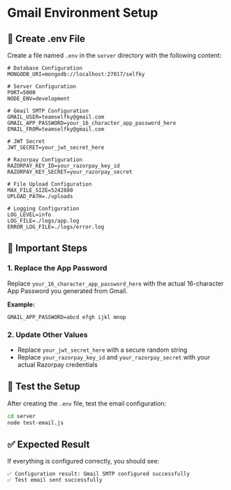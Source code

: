 # Gmail Environment Setup

## 📝 **Create .env File**

Create a file named `.env` in the `server` directory with the following content:

```env
# Database Configuration
MONGODB_URI=mongodb://localhost:27017/selfky

# Server Configuration
PORT=5000
NODE_ENV=development

# Gmail SMTP Configuration
GMAIL_USER=teamselfky@gmail.com
GMAIL_APP_PASSWORD=your_16_character_app_password_here
EMAIL_FROM=teamselfky@gmail.com

# JWT Secret
JWT_SECRET=your_jwt_secret_here

# Razorpay Configuration
RAZORPAY_KEY_ID=your_razorpay_key_id
RAZORPAY_KEY_SECRET=your_razorpay_secret

# File Upload Configuration
MAX_FILE_SIZE=5242880
UPLOAD_PATH=./uploads

# Logging Configuration
LOG_LEVEL=info
LOG_FILE=./logs/app.log
ERROR_LOG_FILE=./logs/error.log
```

## 🔑 **Important Steps**

### **1. Replace the App Password**
Replace `your_16_character_app_password_here` with the actual 16-character App Password you generated from Gmail.

**Example:**
```env
GMAIL_APP_PASSWORD=abcd efgh ijkl mnop
```

### **2. Update Other Values**
- Replace `your_jwt_secret_here` with a secure random string
- Replace `your_razorpay_key_id` and `your_razorpay_secret` with your actual Razorpay credentials

## 🧪 **Test the Setup**

After creating the `.env` file, test the email configuration:

```bash
cd server
node test-email.js
```

## ✅ **Expected Result**

If everything is configured correctly, you should see:
```
✅ Configuration result: Gmail SMTP configured successfully
✅ Test email sent successfully
``` 